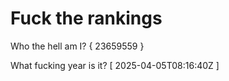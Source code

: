 # Fuck the rankings

Who the hell am I?
{ 23659559 }

What fucking year is it?
[ 2025-04-05T08:16:40Z ]
